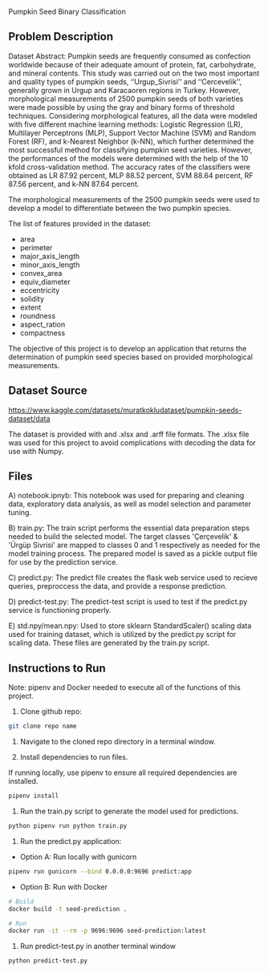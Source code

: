 Pumpkin Seed Binary Classification

## Problem Description

Dataset Abstract: Pumpkin seeds are frequently consumed as confection worldwide because of their adequate amount of protein, fat, carbohydrate, and mineral contents. This study was carried out on the two most important and quality types of pumpkin seeds, ‘‘Urgup_Sivrisi’’ and ‘‘Cercevelik’’, generally grown in Urgup and Karacaoren regions in Turkey. However, morphological measurements of 2500 pumpkin seeds of both varieties were made possible by using the gray and binary forms of threshold techniques. Considering morphological features, all the data were modeled with five different machine learning methods: Logistic Regression (LR), Multilayer Perceptrons (MLP), Support Vector Machine (SVM) and Random Forest (RF), and k-Nearest Neighbor (k-NN), which further determined the most successful method for classifying pumpkin seed varieties. However, the performances of the models were determined with the help of the 10 kfold cross-validation method. The accuracy rates of the classifiers were obtained as LR 87.92 percent, MLP 88.52 percent, SVM 88.64 percent, RF 87.56 percent, and k-NN 87.64 percent.

The morphological measurements of the 2500 pumpkin seeds were used to develop a model to differentiate between the two pumpkin species. 


The list of features provided in the dataset:
- area
- perimeter
- major_axis_length
- minor_axis_length
- convex_area
- equiv_diameter
- eccentricity
- solidity
- extent
- roundness
- aspect_ration
- compactness

The objective of this project is to develop an application that returns the determination of pumpkin seed species based on provided morphological measurements.

## Dataset Source

https://www.kaggle.com/datasets/muratkokludataset/pumpkin-seeds-dataset/data

The dataset is provided with and .xlsx and .arff file formats. The .xlsx file was used for this project to avoid complications with decoding the data for use with Numpy.

## Files

A) notebook.ipnyb: This notebook was used for preparing and cleaning data, exploratory data analysis, as well as model selection and parameter tuning.

B) train.py: The train script performs the essential data preparation steps needed to build the selected model. The target classes 'Çerçevelik' & 'Ürgüp Sivrisi' are mapped to classes 0 and 1 respectively as needed for the model training process. The prepared model is saved as a pickle output file for use by the prediction service.

C) predict.py: The predict file creates the flask web service used to recieve queries, preproccess the data, and provide a response prediction. 

D) predict-test.py: The predict-test script is used to test if the predict.py service is functioning properly.

E) std.npy/mean.npy: Used to store sklearn StandardScaler() scaling data used for training dataset, which is utilized by the predict.py script for scaling data. These   files are generated by the train.py script.


## Instructions to Run

Note: pipenv and Docker needed to execute all of the functions of this project.

1. Clone github repo:

```bash
git clone repo name
```

1. Navigate to the cloned repo directory in a terminal window.

1. Install dependencies to run files.

If running locally, use pipenv to ensure all required dependencies are installed.
```bash
pipenv install
```
1. Run the train.py script to generate the model used for predictions.

```bash
python pipenv run python train.py
```

1. Run the predict.py application:

- Option A: Run locally with gunicorn
```bash
pipenv run gunicorn --bind 0.0.0.0:9696 predict:app
```
- Option B: Run with Docker

```bash
# Build 
docker build -t seed-prediction .

# Run
docker run -it --rm -p 9696:9696 seed-prediction:latest
```

1. Run predict-test.py in another terminal window

```bash
python predict-test.py
```
